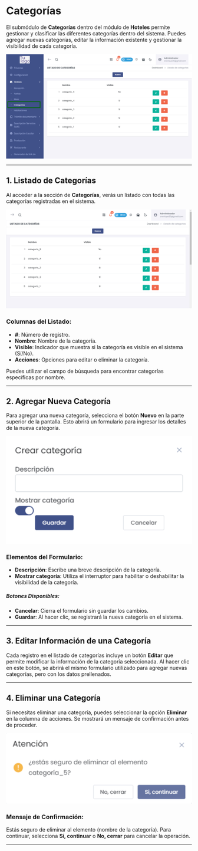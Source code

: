 # Categorías  

El submódulo de **Categorías** dentro del módulo de **Hoteles** permite gestionar y clasificar las diferentes categorías dentro del sistema. Puedes agregar nuevas categorías, editar la información existente y gestionar la visibilidad de cada categoría.  

 ![Acceso Categorías](img/acceso_categorias.jpg) 

---  

## 1. Listado de Categorías  

Al acceder a la sección de **Categorías**, verás un listado con todas las categorías registradas en el sistema.  

![Listado de Categorías](img/listado_categorias.jpg) 

### Columnas del Listado:  
- **#**: Número de registro.  
- **Nombre**: Nombre de la categoría.  
- **Visible**: Indicador que muestra si la categoría es visible en el sistema (Sí/No).  
- **Acciones**: Opciones para editar o eliminar la categoría.  

Puedes utilizar el campo de búsqueda para encontrar categorías específicas por nombre.  

---  

## 2. Agregar Nueva Categoría  

Para agregar una nueva categoría, selecciona el botón **Nuevo** en la parte superior de la pantalla. Esto abrirá un formulario para ingresar los detalles de la nueva categoría.  

![Formulario Nueva Categoría](img/nueva_categoria.png)  

### Elementos del Formulario:  
- **Descripción**: Escribe una breve descripción de la categoría.  
- **Mostrar categoría**: Utiliza el interruptor para habilitar o deshabilitar la visibilidad de la categoría.  

##### Botones Disponibles:  
- **Cancelar**: Cierra el formulario sin guardar los cambios.  
- **Guardar**: Al hacer clic, se registrará la nueva categoría en el sistema.  

---  

## 3. Editar Información de una Categoría  

Cada registro en el listado de categorías incluye un botón **Editar** que permite modificar la información de la categoría seleccionada. Al hacer clic en este botón, se abrirá el mismo formulario utilizado para agregar nuevas categorías, pero con los datos prellenados.  

---  

## 4. Eliminar una Categoría  

Si necesitas eliminar una categoría, puedes seleccionar la opción **Eliminar** en la columna de acciones. Se mostrará un mensaje de confirmación antes de proceder.  

![Confirmación de Eliminación](img/confirmacion_eliminar_categoria.png)  

### Mensaje de Confirmación:  
Estás seguro de eliminar al elemento (nombre de la categoría). Para continuar, selecciona **Sí, continuar** o **No, cerrar** para cancelar la operación.  

---  

